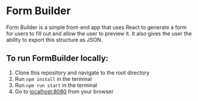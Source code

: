 # Form Builder

Form Builder is a simple front-end app that uses React to generate a form for users to fill out and allow the user to preview it. It also gives the user the ability to export this structure as JSON.

## To run FormBuilder locally:
1. Clone this repository and navigate to the root directory
2. Run `npm install` in the terminal
3. Run `npm run start` in the terminal
4. Go to  [localhost:8080](http://localhost:8080) from your browser
